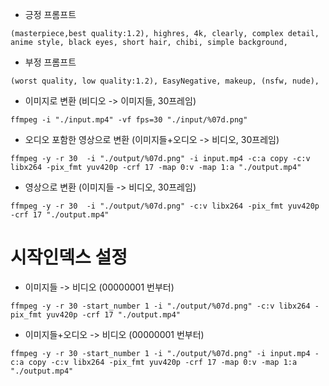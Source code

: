 - 긍정 프롬프트

```
(masterpiece,best quality:1.2), highres, 4k, clearly, complex detail, anime style, black eyes, short hair, chibi, simple background,
```

- 부정 프롬프트

```
(worst quality, low quality:1.2), EasyNegative, makeup, (nsfw, nude),
```

- 이미지로 변환 (비디오 -> 이미지들, 30프레임)

```
ffmpeg -i "./input.mp4" -vf fps=30 "./input/%07d.png"
```

- 오디오 포함한 영상으로 변환 (이미지들+오디오 -> 비디오, 30프레임)

```
ffmpeg -y -r 30  -i "./output/%07d.png" -i input.mp4 -c:a copy -c:v libx264 -pix_fmt yuv420p -crf 17 -map 0:v -map 1:a "./output.mp4"
```

- 영상으로 변환 (이미지들 -> 비디오, 30프레임)

```
ffmpeg -y -r 30  -i "./output/%07d.png" -c:v libx264 -pix_fmt yuv420p -crf 17 "./output.mp4"
```

# 시작인덱스 설정

- 이미지들 -> 비디오 (00000001 번부터)

```
ffmpeg -y -r 30 -start_number 1 -i "./output/%07d.png" -c:v libx264 -pix_fmt yuv420p -crf 17 "./output.mp4"
```

- 이미지들+오디오 -> 비디오 (00000001 번부터)

```
ffmpeg -y -r 30 -start_number 1 -i "./output/%07d.png" -i input.mp4 -c:a copy -c:v libx264 -pix_fmt yuv420p -crf 17 -map 0:v -map 1:a "./output.mp4"
```
